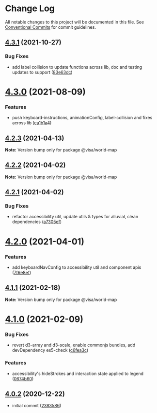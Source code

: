 # Change Log

All notable changes to this project will be documented in this file.
See [Conventional Commits](https://conventionalcommits.org) for commit guidelines.

## [4.3.1](https://github.com/visa/visa-chart-components/compare/@visa/world-map@4.3.0...@visa/world-map@4.3.1) (2021-10-27)


### Bug Fixes

* add label collision to update functions across lib, doc and testing updates to support ([83e63dc](https://github.com/visa/visa-chart-components/commit/83e63dc352165a68aee9db4e7175fd241c13f523))





# [4.3.0](https://github.com/visa/visa-chart-components/compare/@visa/world-map@4.2.3...@visa/world-map@4.3.0) (2021-08-09)


### Features

* push keyboard-instructions, animationConfig, label-collision and fixes across lib ([ea1b1a4](https://github.com/visa/visa-chart-components/commit/ea1b1a478b3ea9bcf07e76551a45a9adaaacdb47))





## [4.2.3](https://github.com/visa/visa-chart-components/compare/@visa/world-map@4.2.2...@visa/world-map@4.2.3) (2021-04-13)

**Note:** Version bump only for package @visa/world-map





## [4.2.2](https://github.com/visa/visa-chart-components/compare/@visa/world-map@4.2.1...@visa/world-map@4.2.2) (2021-04-02)

**Note:** Version bump only for package @visa/world-map





## [4.2.1](https://github.com/visa/visa-chart-components/compare/@visa/world-map@4.2.0...@visa/world-map@4.2.1) (2021-04-02)


### Bug Fixes

* refactor accessibility util, update utils & types for alluvial, clean dependencies ([a7305ef](https://github.com/visa/visa-chart-components/commit/a7305ef85f8e6b17d47bfb5bfcfc307626ea8bba))





# [4.2.0](https://github.com/visa/visa-chart-components/compare/@visa/world-map@4.1.0...@visa/world-map@4.2.0) (2021-04-01)


### Features

* add keyboardNavConfig to accessibility util and component  apis ([7f6e8ef](https://github.com/visa/visa-chart-components/commit/7f6e8efee3f3c5a865c44862a72bef498eee0289))





## [4.1.1](https://github.com/visa/visa-chart-components/compare/@visa/world-map@4.1.0...@visa/world-map@4.1.1) (2021-02-18)

**Note:** Version bump only for package @visa/world-map

# [4.1.0](https://github.com/visa/visa-chart-components/compare/@visa/world-map@4.0.2...@visa/world-map@4.1.0) (2021-02-09)

### Bug Fixes

- revert d3-array and d3-scale, enable commonjs bundles, add devDependency es5-check ([c6fea3c](https://github.com/visa/visa-chart-components/commit/c6fea3c601dfc4650b52996721ead03a1b363e2b))

### Features

- accessibility's hideStrokes and interaction state applied to legend ([0674b60](https://github.com/visa/visa-chart-components/commit/0674b608e918964f9bbce2992e363bf24f9cb911))

## [4.0.2](https://github.com/visa/visa-chart-components/tree/%40visa/world-map%404.0.2) (2020-12-22)

- initial commit ([2383586](https://github.com/visa/visa-chart-components/commit/238358698bb59b8f20f424eeedc7235f51e02037))
